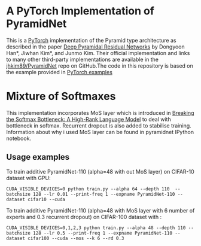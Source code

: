 # A PyTorch Implementation of PyramidNet

This is a [PyTorch](http://pytorch.org/) implementation of the
Pyramid type architecture as described in the
paper [Deep Pyramidal Residual Networks](https://arxiv.org/abs/1610.02915)
by Dongyoon Han*, Jiwhan Kim*, and Junmo Kim.
Their official implementation and links to many other
third-party implementations are available in the
[jhkim89/PyramidNet](https://github.com/jhkim89/PyramidNet)
repo on GitHub.The code in this repository is based on the example provided in [PyTorch examples](https://github.com/pytorch/examples/tree/master/imagenet)

# Mixture of Softmaxes
This implementation incorporates MoS layer which is introduced in [Breaking the Softmax Bottleneck: A High-Rank Language Model](https://arxiv.org/abs/1711.03953) to deal with bottleneck in softmax. Recurrent dropout is also added to stabilise training. Information about why i used MoS layer can be found in pyramidnet IPython notebook.

## Usage examples
To train additive PyramidNet-110 (alpha=48 with out MoS layer) on CIFAR-10 dataset with GPU:
```
CUDA_VISIBLE_DEVICES=0 python train.py --alpha 64 --depth 110  --batchsize 128 --lr 0.01 --print-freq 1 --expname PyramidNet-110 --dataset cifar10 --cuda
```
To train additive PyramidNet-110 (alpha=48 with MoS layer with 6 number of experts and 0.3 recurrent dropout) on CIFAR-100 dataset with :
```
CUDA_VISIBLE_DEVICES=0,1,2,3 python train.py --alpha 48 --depth 110 --batchsize 128 --lr 0.5 --print-freq 1 --expname PyramidNet-110 --dataset cifar100 --cuda --mos --k 6 --rd 0.3 




